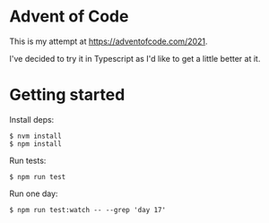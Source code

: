 # Advent of Code

This is my attempt at <https://adventofcode.com/2021>.

I've decided to try it in Typescript as I'd like to get a little better at it.

# Getting started

Install deps:

```
$ nvm install
$ npm install
```

Run tests:

```
$ npm run test
```

Run one day:

```
$ npm run test:watch -- --grep 'day 17'
```
